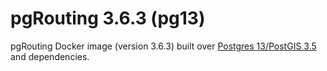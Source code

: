 # pgRouting 3.6.3 (pg13)

pgRouting Docker image (version 3.6.3) built over [Postgres 13/PostGIS 3.5](https://hub.docker.com/r/postgis/postgis) and dependencies.
